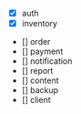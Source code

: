 - [x] auth
- [x] inventory
- [] order 
- [] payment
- [] notification
- [] report
- [] content
- [] backup
- [] client

